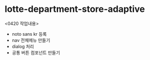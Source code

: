 # lotte-department-store-adaptive

<0420 작업내용>

- noto sans kr 등록
- nav 전체메뉴 만들기
- dialog 처리
- 공통 버튼 컴포넌트 만들기
